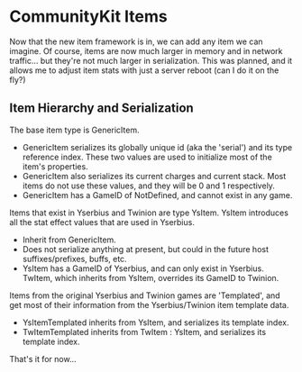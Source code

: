 # CommunityKit Items
Now that the new item framework is in, we can add any item we can imagine. Of course, items are now much larger in memory and in network traffic... but they're not much larger in serialization. This was planned, and it allows me to adjust item stats with just a server reboot (can I do it on the fly?)

## Item Hierarchy and Serialization
The base item type is GenericItem.
- GenericItem serializes its globally unique id (aka the 'serial') and its type reference index. These two values are used to initialize most of the item's properties.
- GenericItem also serializes its current charges and current stack. Most items do not use these values, and they will be 0 and 1 respectively.
- GenericItem has a GameID of NotDefined, and cannot exist in any game.

Items that exist in Yserbius and Twinion are type YsItem. YsItem introduces all the stat effect values that are used in Yserbius.
- Inherit from GenericItem.
- Does not serialize anything at present, but could in the future host suffixes/prefixes, buffs, etc.
- YsItem has a GameID of Yserbius, and can only exist in Yserbius. TwItem, which inherits from YsItem, overrides its GameID to Twinion.

Items from the original Yserbius and Twinion games are 'Templated', and get most of their information from the Yserbius/Twinion item template data.
- YsItemTemplated inherits from YsItem, and serializes its template index.
- TwItemTemplated inherits from TwItem : YsItem, and serializes its template index.

That's it for now...